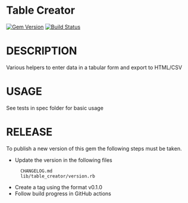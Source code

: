 Table Creator
=============

[![Gem Version](https://badge.fury.io/rb/table_creator.svg)](http://badge.fury.io/rb/table_creator)
[![Build Status](https://github.com/sealink/table_creator/workflows/Build%20and%20Test/badge.svg?branch=master)](https://github.com/sealink/table_creator/actions)

# DESCRIPTION

Various helpers to enter data in a tabular form and export to HTML/CSV

# USAGE

See tests in spec folder for basic usage


# RELEASE

To publish a new version of this gem the following steps must be taken.

* Update the version in the following files
  ```
    CHANGELOG.md
    lib/table_creator/version.rb
  ````
* Create a tag using the format v0.1.0
* Follow build progress in GitHub actions
